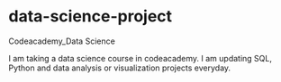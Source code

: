 # data-science-project
Codeacademy_Data Science 

I am taking a data science course in codeacademy. 
I am updating SQL, Python and data analysis or visualization projects everyday. 
